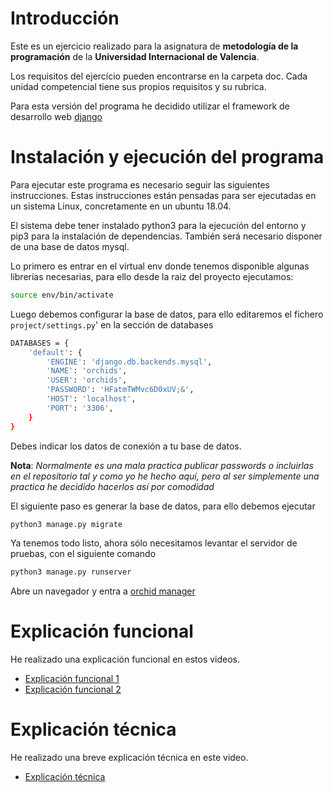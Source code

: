 # Introducción

Este es un ejercicio realizado para la asignatura de **metodología de la programación** de la **Universidad Internacional de Valencia**.

Los requisitos del ejercício pueden encontrarse en la carpeta doc. Cada unidad competencial tiene sus propios requisitos y su rubrica.

Para esta versión del programa he decidido utilizar el framework de desarrollo web [django](https://www.djangoproject.com/)

# Instalación y ejecución del programa

Para ejecutar este programa es necesario seguir las siguientes instrucciones. Estas instrucciones están pensadas para ser
ejecutadas en un sistema Linux, concretamente en un ubuntu 18.04.

El sistema debe tener instalado python3 para la ejecución del entorno y pip3 para la instalación de dependencias. 
También será necesario disponer de una base de datos mysql.

Lo primero es entrar en el virtual env donde tenemos disponible algunas librerías necesarias, para ello desde la raiz del
proyecto ejecutamos:

```bash 
source env/bin/activate
```

Luego debemos configurar la base de datos, para ello editaremos el fichero `project/settings.py`' en la sección de databases

```bash 
DATABASES = {
    'default': {
        'ENGINE': 'django.db.backends.mysql',
        'NAME': 'orchids',
        'USER': 'orchids',
        'PASSWORD': 'HFatmTWMvc6D0xUV;&',
        'HOST': 'localhost',
        'PORT': '3306',
    }
}
```

Debes indicar los datos de conexión a tu base de datos.

**Nota**: *Normalmente es una mala practica publicar passwords o incluirlas en el repositorio tal y como yo he hecho aquí, pero al ser
simplemente una practica he decidido hacerlos así por comodidad*

El siguiente paso es generar la base de datos, para ello debemos ejecutar

```bash
python3 manage.py migrate
```

Ya tenemos todo listo, ahora sólo necesitamos levantar el servidor de pruebas, con el siguiente comando

```bash
python3 manage.py runserver
```

Abre un navegador y entra a [orchid manager](http://localhost:8000/)

# Explicación funcional

He realizado una explicación funcional en estos videos.

- [Explicación funcional 1](https://www.youtube.com/watch?v=SSYgWzbgX-s&feature=youtu.be)
- [Explicación funcional 2](https://www.youtube.com/watch?v=mFdcs0_jQCY&feature=youtu.be)

# Explicación técnica

He realizado una breve explicación técnica en este video.

- [Explicación técnica](https://www.youtube.com/watch?v=6cqpwb8Vh0I&feature=youtu.be)



